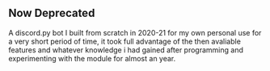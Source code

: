 ## Now Deprecated 
A discord.py bot I built from scratch in 2020-21 for my own personal use for a very short period of time, it took full advantage of the then avaliable features and whatever knowledge i had gained after programming and experimenting with the module for almost an year.

